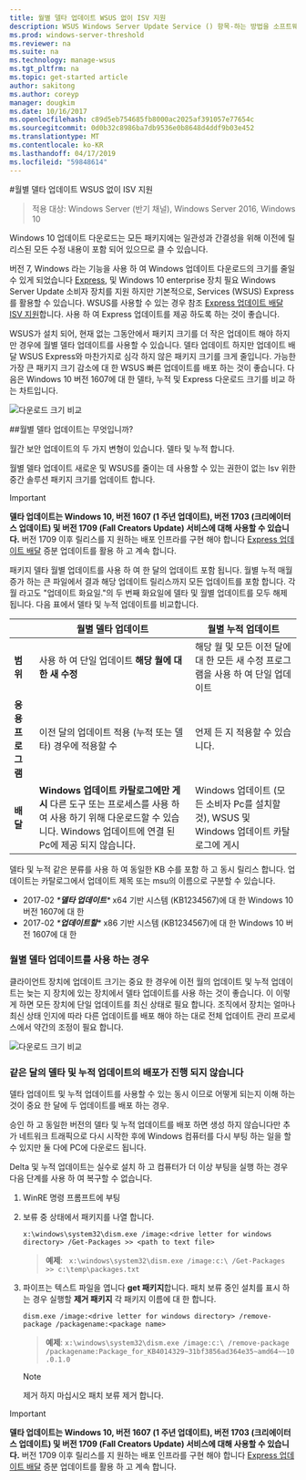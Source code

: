```yaml
---
title: 월별 델타 업데이트 WSUS 없이 ISV 지원
description: WSUS Windows Server Update Service () 항목-하는 방법을 소프트웨어 공급 업체 (ISV) 일시적으로 사용할 수 월간 델타 업데이트 WSUS Express 업데이트 배달 하는 대신 패키지 크기를 줄이기 위해
ms.prod: windows-server-threshold
ms.reviewer: na
ms.suite: na
ms.technology: manage-wsus
ms.tgt_pltfrm: na
ms.topic: get-started article
author: sakitong
ms.author: coreyp
manager: dougkim
ms.date: 10/16/2017
ms.openlocfilehash: c89d5eb754685fb8000ac2025af391057e77654c
ms.sourcegitcommit: 0d0b32c8986ba7db9536e0b8648d4ddf9b03e452
ms.translationtype: MT
ms.contentlocale: ko-KR
ms.lasthandoff: 04/17/2019
ms.locfileid: "59848614"
---
```

#<a name="monthly-delta-update-isv-support-without-wsus"></a>월별 델타 업데이트 WSUS 없이 ISV 지원

>적용 대상: Windows Server (반기 채널), Windows Server 2016, Windows 10

Windows 10 업데이트 다운로드는 모든 패키지에는 일관성과 간결성을 위해 이전에 릴리스된 모든 수정 내용이 포함 되어 있으므로 클 수 있습니다.  

버전 7, Windows 라는 기능을 사용 하 여 Windows 업데이트 다운로드의 크기를 줄일 수 있게 되었습니다 [Express](https://technet.microsoft.com/library/cc708456(v=ws.10).aspx#Anchor_2), 및 Windows 10 enterprise 장치 필요 Windows Server Update 소비자 장치를 지원 하지만 기본적으로, Services (WSUS) Express를 활용할 수 있습니다. WSUS를 사용할 수 있는 경우 참조 [Express 업데이트 배달 ISV 지원](express-update-delivery-ISV-support.md)합니다. 사용 하 여 Express 업데이트를 제공 하도록 하는 것이 좋습니다. 

WSUS가 설치 되어, 현재 없는 그동안에서 패키지 크기를 더 작은 업데이트 해야 하지만 경우에 월별 델타 업데이트를 사용할 수 있습니다. 델타 업데이트 하지만 업데이트 배달 WSUS Express와 마찬가지로 심각 하지 않은 패키지 크기를 크게 줄입니다. 가능한 가장 큰 패키지 크기 감소에 대 한 WSUS 빠른 업데이트를 배포 하는 것이 좋습니다. 다음은 Windows 10 버전 1607에 대 한 델타, 누적 및 Express 다운로드 크기를 비교 하는 차트입니다.

![다운로드 크기 비교](../../media/express-update-delivery-isv-support/delta-1.png)

##<a name="what-is-monthly-delta-update"></a>월별 델타 업데이트는 무엇입니까?

월간 보안 업데이트의 두 가지 변형이 있습니다. 델타 및 누적 합니다.

월별 델타 업데이트 새로운 및 WSUS를 줄이는 데 사용할 수 있는 권한이 없는 Isv 위한 중간 솔루션 패키지 크기를 업데이트 합니다.

>[!IMPORTANT]
>**델타 업데이트는 Windows 10, 버전 1607 (1 주년 업데이트), 버전 1703 (크리에이터 스 업데이트) 및 버전 1709 (Fall Creators Update) 서비스에 대해 사용할 수 있습니다.** 버전 1709 이후 릴리스를 지 원하는 배포 인프라를 구현 해야 합니다 [Express 업데이트 배달](express-update-delivery-ISV-support.md) 증분 업데이트를 활용 하 고 계속 합니다.

패키지 델타 월별 업데이트를 사용 하 여 한 달의 업데이트 포함 됩니다. 월별 누적 매월 증가 하는 큰 파일에서 결과 해당 업데이트 릴리스까지 모든 업데이트를 포함 합니다. 각 월 라고도 "업데이트 화요일."의 두 번째 화요일에 델타 및 월별 업데이트를 모두 해제 됩니다. 다음 표에서 델타 및 누적 업데이트를 비교합니다.

|                    | 월별 **델타** 업데이트                                                                                                                                                                                                       | 월별 **누적** 업데이트                                                                                                                                                                                             |
|--------------------|--------------------------------------------------------------------------------------------------------------------------------------------------------------------------------------------------------------------------------|---------------------------------------------------------------------------------------------------------------------------------------------------------------------------------------------------------------------------|
| **범위**          | 사용 하 여 단일 업데이트 **해당 월에 대 한 새 수정**                                                                                                                                                                           | 해당 월 및 모든 이전 달에 대 한 모든 새 수정 프로그램을 사용 하 여 단일 업데이트                                                                                                                                                   |
| **응용 프로그램**    | 이전 달의 업데이트 적용 (누적 또는 델타) 경우에 적용할 수                                                                                                                                           | 언제 든 지 적용할 수 있습니다.                                                                                                                                                                                                |
| **배달**       | **Windows 업데이트 카탈로그에만 게시** 다른 도구 또는 프로세스를 사용 하 여 사용 하기 위해 다운로드할 수 있습니다. Windows 업데이트에 연결 된 Pc에 제공 되지 않습니다.                                                         | Windows 업데이트 (모든 소비자 Pc를 설치할 것), WSUS 및 Windows 업데이트 카탈로그에 게시                                                                                                                |

델타 및 누적 같은 분류를 사용 하 여 동일한 KB 수를 포함 하 고 동시 릴리스 합니다. 업데이트는 카탈로그에서 업데이트 제목 또는 msu의 이름으로 구분할 수 있습니다.

- 2017-02 *\***델타 업데이트**\** x64 기반 시스템 (KB1234567)에 대 한 Windows 10 버전 1607에 대 한
- 2017-02 *\***업데이트할**\** x86 기반 시스템 (KB1234567)에 대 한 Windows 10 버전 1607에 대 한                                                                                                                                                                                                                                                                                                                                                                                                                                                                                                                                                                                                                                                                                                                                                                                                                                                                                      

### <a name="when-to-use-monthly-delta-update"></a>월별 델타 업데이트를 사용 하는 경우

클라이언트 장치에 업데이트 크기는 중요 한 경우에 이전 월의 업데이트 및 누적 업데이트는 늦는 지 장치에 있는 장치에서 델타 업데이트를 사용 하는 것이 좋습니다. 이 이렇게 하면 모든 장치에 단일 업데이트를 최신 상태로 필요 합니다. 조직에서 장치는 얼마나 최신 상태 인지에 따라 다른 업데이트를 배포 해야 하는 대로 전체 업데이트 관리 프로세스에서 약간의 조정이 필요 합니다.

![다운로드 크기 비교](../../media/express-update-delivery-isv-support/delta-2.png)

### <a name="prevent-deployment-of-delta-and-cumulative-updates-in-the-same-month"></a>같은 달의 델타 및 누적 업데이트의 배포가 진행 되지 않습니다

델타 업데이트 및 누적 업데이트를 사용할 수 있는 동시 이므로 어떻게 되는지 이해 하는 것이 중요 한 달에 두 업데이트를 배포 하는 경우.

승인 하 고 동일한 버전의 델타 및 누적 업데이트를 배포 하면 생성 하지 않습니다만 추가 네트워크 트래픽으로 다시 시작한 후에 Windows 컴퓨터를 다시 부팅 하는 일을 할 수 있지만 둘 다에 PC에 다운로드 됩니다.

Delta 및 누적 업데이트는 실수로 설치 하 고 컴퓨터가 더 이상 부팅을 실행 하는 경우 다음 단계를 사용 하 여 복구할 수 없습니다.

1. WinRE 명령 프롬프트에 부팅
2. 보류 중 상태에서 패키지를 나열 합니다.

    `x:\windows\system32\dism.exe /image:<drive letter for windows directory> /Get-Packages >> <path to text file>`
 
    > **예제**: ` x:\windows\system32\dism.exe /image:c:\ /Get-Packages >> c:\temp\packages.txt`
 
3. 파이프는 텍스트 파일을 엽니다 **get 패키지**합니다. 패치 보류 중인 설치를 표시 하는 경우 실행할 **제거 패키지** 각 패키지 이름에 대 한 합니다.
 
   `dism.exe /image:<drive letter for windows directory> /remove-package /packagename:<package name>`
 
    > **예제**: `x:\windows\system32\dism.exe /image:c:\ /remove-package /packagename:Package_for_KB4014329~31bf3856ad364e35~amd64~~10.0.1.0`
 
    >[!NOTE]
    >제거 하지 마십시오 패치 보류 제거 합니다.

>[!IMPORTANT]
>**델타 업데이트는 Windows 10, 버전 1607 (1 주년 업데이트), 버전 1703 (크리에이터 스 업데이트) 및 버전 1709 (Fall Creators Update) 서비스에 대해 사용할 수 있습니다.** 버전 1709 이후 릴리스를 지 원하는 배포 인프라를 구현 해야 합니다 [Express 업데이트 배달](express-update-delivery-ISV-support.md) 증분 업데이트를 활용 하 고 계속 합니다.
